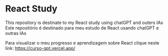 # React Study

This repository is destinate to my React study using chatGPT and outers IAs
Este repositório é destinado para meu estudo de React usando chatGPT e outras IAs

Para visualizar o meu progresso e aprendizagem sobre React clique neste link: https://curso-gpt.vercel.app/
